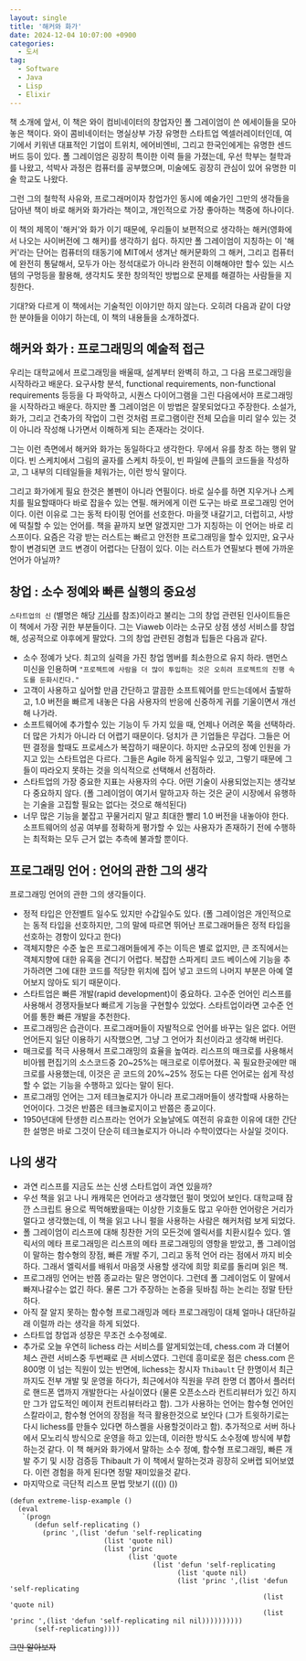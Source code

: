```yaml
---
layout: single
title: '해커와 화가'
date: 2024-12-04 10:07:00 +0900
categories:
  - 도서
tag:
  - Software
  - Java
  - Lisp
  - Elixir
---
```


책 소개에 앞서, 이 책은 와이 컴비네이터의 창업자인 폴 그레이엄이 쓴 에세이들을 모아놓은 책이다.
와이 콤비네이터는 명실상부 가장 유명한 스타트업 엑셀러레이터인데, 여기에서 키워낸 대표적인 기업이 트위치, 에어비엔비, 그리고 한국인에게는 유명한 센드버드 등이 있다.
폴 그레이엄은 굉장히 특이한 이력 들을 가졌는데, 우선 학부는 철학과를 나왔고, 석박사 과정은 컴퓨터를 공부했으며, 미술에도 굉장히 관심이 있어 유명한 미술 학교도 나왔다.

그런 그의 철학적 사유와, 프로그래머이자 창업가인 동시에 예술가인 그만의 생각들을 담아낸 책이 바로 해커와 화가라는 책이고, 개인적으로 가장 좋아하는 책중에 하나이다.

이 책의 제목이 '해커'와 화가 이기 때문에, 우리들이 보편적으로 생각하는 해커(영화에서 나오는 사이버전에 그 해커)를 생각하기 쉽다.
하지만 폴 그레이엄이 지칭하는 이 '해커'라는 단어는 컴퓨터의 태동기에 MIT에서 생겨난 해커문화의 그 해커, 그리고 컴퓨터에 완전히 통달해서, 모두가 아는 정석대로가 아니라 완전히 이해해야만 할수 있는 시스템의 구멍등을 활용해, 생각치도 못한 창의적인 방법으로 문제를 해결하는 사람들을 지칭한다.

기대?와 다르게 이 책에서는 기술적인 이야기만 하지 않는다. 오히려 다음과 같이 다양한 분야들을 이야기 하는데, 이 책의 내용들을 소개하겠다.

## 해커와 화가 : 프로그래밍의 예술적 접근

우리는 대학교에서 프로그래밍을 배울때, 설계부터 완벽히 하고, 그 다음 프로그래밍을 시작하라고 배운다. 요구사항 분석, functional requirements, non-functional requirements 등등을 다 파악하고, 시퀀스 다이어그램을 그린 다음에서야 프로그래밍을 시작하라고 배운다. 하지만 폴 그레이엄은 이 방법은 잘못되었다고 주장한다. 소설가, 화가, 그리고 건축가의 작업이 그런 것처럼 프로그램이란 전체 모습을 미리 알수 있는 것이 아니라 작성해 나가면서 이해하게 되는 존재라는 것이다.

그는 이런 측면에서 해커와 화가는 동일하다고 생각한다. 무에서 유를 창조 하는 행위 말이다.
빈 스케치에서 그림의 골자를 스케치 하듯이, 빈 파일에 큰틀의 코드들을 작성하고, 그 내부의 디테일들을 체워가는, 이런 방식 말이다.

그리고 화가에게 필요 한것은 볼펜이 아니라 연필이다. 바로 실수를 하면 지우거나 스케치를 필요할때마다 바로 잡을수 있는 연필.
해커에게 이런 도구는 바로 프로그래밍 언어이다.
이런 이유로 그는 동적 타이핑 언어를 선호한다. 마을껏 내갈기고, 더럽히고, 사방에 떡칠할 수 있는 언어를.
책을 끝까지 보면 알겠지만 그가 지칭하는 이 언어는 바로 리스프이다.
요즘은 각광 받는 러스트는 빠르고 안전한 프로그래밍을 할수 있지만, 요구사항이 변경되면 코드 변경이 어렵다는 단점이 있다. 이는 러스트가 연필보다 펜에 가까운 언어가 아닐까?

## 창업 : 소수 정예와 빠른 실행의 중요성

`스타트업의 신` (별명은 해당 [기사](https://news.mtn.co.kr/news-detail/2017082010100121020)를 참조)이라고 불리는 그의 창업 관련된 인사이트들은 이 책에서 가장 귀한 부분들이다.
그는 Viaweb 이라는 소규모 상점 생성 서비스를 창업해, 성공적으로 야후에게 팔았다.
그의 창업 관련된 경험과 팁들은 다음과 같다.

- 소수 정예가 낫다. 최고의 실력을 가진 창업 멤버를 최소한으로 유지 하라. 맨먼스 미신을 인용하며 `"프로젝트에 사람을 더 많이 투입하는 것은 오히려 프로젝트의 진행 속도를 둔화시킨다."`
- 고객이 사용하고 싶어할 만큼 간단하고 깔끔한 소프트웨어를 만드는데에서 출발하고, 1.0 버전을 빠르게 내놓은 다음 사용자의 반응에 신중하게 귀를 기울이면서 개선해 나가라.
- 소프트웨어에 추가할수 있는 기능이 두 가지 있을 때, 언제나 어려운 쪽을 선택하라. 더 많은 가치가 아니라 더 어렵기 때문이다. 덩치가 큰 기업들은 무겁다. 그들은 어떤 결정을 할때도 프로세스가 복잡하기 때문이다. 하지만 소규모의 정예 인원을 가지고 있는 스타트업은 다르다. 그들은 Agile 하게 움직일수 있고, 그렇기 때문에 그들이 따라오지 못하는 것을 의식적으로 선택해서 선점하라.
- 스타트업의 가장 중요한 지표는 사용자의 수다. 어떤 기술이 사용되었는지는 생각보다 중요하지 않다. (폴 그레이엄이 여기서 말하고자 하는 것은 굳이 시장에서 유행하는 기술을 고집할 필요는 없다는 것으로 해석된다)
- 너무 많은 기능을 붙잡고 꾸물거리지 말고 최대한 빨리 1.0 버전을 내놓아야 한다. 소프트웨어의 성공 여부를 정확하게 평가할 수 있는 사용자가 존재하기 전에 수행하는 최적화는 모두 근거 없는 추측에 불과할 뿐이다.

## 프로그래밍 언어 : 언어의 관한 그의 생각

프로그래밍 언어의 관한 그의 생각들이다.

- 정적 타입은 안전벨트 일수도 있지만 수갑일수도 있다. (폴 그레이엄은 개인적으로는 동적 타입을 선호하지만, 그의 말에 따르면 뛰어난 프로그래머들은 정적 타입을 선호하는 경항이 있다고 한다)
- 객체지향은 수준 높은 프로그래머들에게 주는 이득은 별로 없지만, 큰 조직에서는 객체지향에 대한 유혹을 견디기 어렵다. 복잡한 스파게티 코드 베이스에 기능을 추가하려면 그에 대한 코드를 적당한 위치에 집어 넣고 코드의 나머지 부분은 아예 열어보지 않아도 되기 때문이다.
- 스타트업은 빠른 개발(rapid development)이 중요하다. 고수준 언어인 리스프를 사용해서 경쟁자들보다 빠르게 기능을 구현할수 있었다. 스타트업이라면 고수준 언어를 통한 빠른 개발을 추천한다.
- 프로그래밍은 습관이다. 프로그래머들이 자발적으로 언어를 바꾸는 일은 없다. 어떤 언어든지 일단 이용하기 시작했으면, 그냥 그 언어가 최선이라고 생각해 버린다.
- 매크로를 적극 사용해서 프로그래밍의 효율을 높여라. 리스프의 매크로를 사용해서 비아웹 편집기의 소스코드중 20~25%는 매크로로 이루어졌다. 꼭 필요한곳에만 매크로를 사용했는데, 이것은 곧 코드의 20%~25% 정도는 다른 언어로는 쉽게 작성할 수 없는 기능을 수행하고 있다는 말이 된다.
- 프로그래밍 언어는 그저 테크놀로지가 아니라 프로그래머들이 생각할때 사용하는 언어이다. 그것은 반쯤은 테크놀로지이고 반쯤은 종교이다.
- 1950년대에 탄생한 리스프라는 언어가 오늘날에도 여전히 유효한 이유에 대한 간단한 설명은 바로 그것이 단순히 테크놀로지가 아니라 수학이였다는 사실일 것이다.

## 나의 생각

- 과연 리스프를 지금도 쓰는 신생 스타트업이 과연 있을까?
- 우선 책을 읽고 나니 캐캐묵은 언어라고 생각했던 펄이 멋있어 보인다. 대학교때 잠깐 스크립트 용으로 찍먹해봤을때는 이상한 기호들도 많고 우아한 언어랑은 거리가 멀다고 생각했는데, 이 책을 읽고 나니 펄을 사용하는 사람은 해커처럼 보게 되었다.
- 폴 그레이엄이 리스프에 대해 칭찬한 거의 모든것에 엘릭서를 치환시킬수 있다. 엘릭서의 메타 프로그래밍은 리스프의 메타 프로그래밍의 영항을 받았고, 폴 그레이엄이 말하는 함수형의 장점, 빠른 개발 주기, 그리고 동적 언어 라는 점에서 까지 비슷하다. 그래서 엘릭서를 배워서 마음껏 사용할 생각에 희망 회로를 돌리며 읽은 책.
- 프로그래밍 언어는 반쯤 종교라는 말은 명언이다. 그런데 폴 그레이엄도 이 말에서 빠져나갈수는 없긴 하다. 물론 그가 주장하는 논증을 뒷바침 하는 논리는 정말 탄탄하다.
- 아직 잘 알지 못하는 함수형 프로그래밍과 메타 프로그래밍이 대체 얼마나 대단하길래 이럴까 라는 생각을 하게 되었다.
- 스타트업 창업과 성장은 무조건 소수정예로.
- 추가로 오늘 우연히 lichess 라는 서비스를 알게되었는데, chess.com 과 더불어 체스 관련 서비스중 두번째로 큰 서비스였다. 그런데 흥미로운 점은 chess.com 은 800명 이 넘는 직원이 있는 반면에, lichess는 창시자 `Thibault` 단 한명이서 최근까지도 전부 개발 및 운영을 하다가, 최근에서야 직원을 무려 한명 더 뽑아서 플러터로 핸드폰 앱까지 개발한다는 사실이였다 (물론 오픈소스라 컨트리뷰터가 있긴 하지만 그가 압도적인 메이져 컨트리뷰터라고 함). 그가 사용하는 언어는 함수형 언어인 스칼라이고, 함수형 언어의 장점을 적극 활용한것으로 보인다 (그가 트윗하기로는 다시 lichess를 만들수 있다면 하스켈을 사용할것이라고 함). 추가적으로 서버 하나에서 모노리식 방식으로 운영을 하고 있는데, 이러한 방식도 소수정예 방식에 부합하는것 같다. 이 책 해커와 화가에서 말하는 소수 정예, 함수형 프로그래밍, 빠른 개발 주기 및 시장 검증등 Thibault 가 이 책에서 말하는것과 굉장히 오버랩 되어보였다. 이런 경험을 하게 된다면 정말 재미있을것 같다.
- 마지막으로 극단적 리스프 문법 맛보기 ((()) ())

```Lisp
(defun extreme-lisp-example ()
  (eval
   `(progn
      (defun self-replicating ()
        (princ ',(list 'defun 'self-replicating
                       (list 'quote nil)
                       (list 'princ
                             (list 'quote
                                   (list 'defun 'self-replicating
                                         (list 'quote nil)
                                         (list 'princ ',(list 'defun 'self-replicating
                                                              (list 'quote nil)
                                                              (list 'princ ',(list 'defun 'self-replicating nil nil))))))))))
      (self-replicating))))

```

~~그만 알아보자~~
